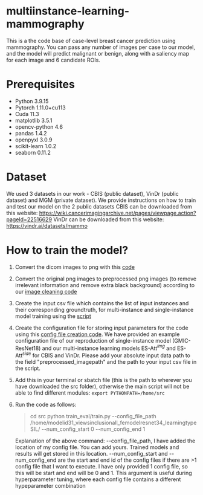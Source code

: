 # multiinstance-learning-mammography

This is a the code base of case-level breast cancer prediction using mammography. You can pass any number of images per case to our model, and the model will predict malignant or benign, along with a saliency map for each image and 6 candidate ROIs.

# Prerequisites
- Python 3.9.15
- Pytorch 1.11.0+cu113
- Cuda 11.3
- matplotlib 3.5.1
- opencv-python 4.6
- pandas 1.4.2
- openpyxl 3.0.9
- scikit-learn 1.0.2
- seaborn 0.11.2

# Dataset
We used 3 datasets in our work - CBIS (public dataset), VinDr (public dataset) and MGM (private dataset). We provide instructions on how to train and test our model on the 2 public datasets CBIS can be downloaded from this website: https://wiki.cancerimagingarchive.net/pages/viewpage.action?pageId=22516629
VinDr can be downloaded from this website: https://vindr.ai/datasets/mammo


# How to train the model?
1. Convert the dicom images to png with this [code](/src/data_processing/dicom_to_png.py) <br/>
2. Convert the original png images to preprocessed png images (to remove irrelevant information and remove extra black background) according to our [image cleaning code](/src/data_processing/dicom_to_png.py) <br/>
3. Create the input csv file which contains the list of input instances and their corresponding groundtruth, for multi-instance and single-instance model training using the [script](/src/data_processing/input_csv_file_creation_cbis.py) <br/>
4. Create the configuration file for storing input parameters for the code using this [config file creation code](/src/setup/config_file_creation.py). We have provided an example configuration file of our reproduction of single-instance model (GMIC-ResNet18) and our multi-instance learning models ES-Att$^{img}$ and ES-Att$^{side}$ for CBIS and VinDr. Please add your absolute input data path to the field "preprocessed_imagepath" and the path to your input csv file in the script. 
5. Add this in your terminal or sbatch file (this is the path to wherever you have downloaded the src folder), otherwise the main script will not be able to find different modules: 
```export PYTHONPATH=/home/src```
6. Run the code as follows: 
   > cd src
   > python train_eval/train.py --config_file_path /home/modelid31_viewsinclusionall_femodelresnet34_learningtypeSIL/ --num_config_start 0 --num_config_end 1
   
   Explanation of the above command: 
   --config_file_path, I have added the location of my config file. You can add yours. Trained models and results will get stored in this location.
   --num_config_start and --num_config_end are the start and end id of the config files if there are >1 config file that I want to execute. I have only provided 1 config file, so this will be start and end will be 0 and 1. This argument is useful during hyperparameter tuning, where each config file contains a different hypeparameter combination

